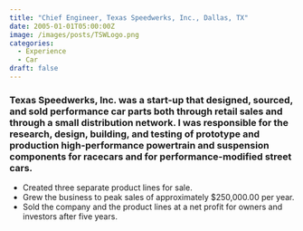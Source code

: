 ```yaml
---
title: "Chief Engineer, Texas Speedwerks, Inc., Dallas, TX"
date: 2005-01-01T05:00:00Z
image: /images/posts/TSWLogo.png
categories: 
  - Experience
  - Car
draft: false
---
```





### Texas Speedwerks, Inc. was a start-up that designed, sourced, and sold performance car parts both through retail sales and through a small distribution network. I was responsible for the research, design, building, and testing of prototype and production high-performance powertrain and suspension components for racecars and for performance-modified street cars.

- Created three separate product lines for sale.
- Grew the business to peak sales of approximately $250,000.00 per year.
- Sold the company and the product lines at a net profit for owners and investors after five years.
